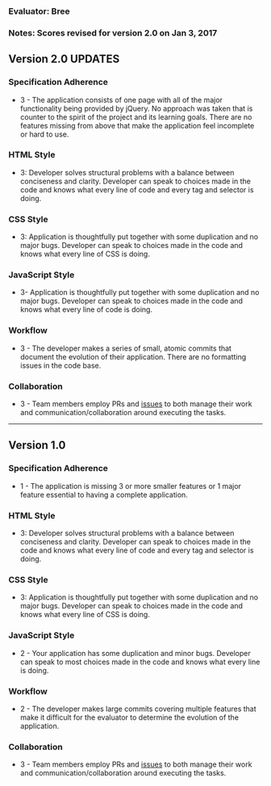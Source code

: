### Evaluator: Bree

### Notes: Scores revised for version 2.0 on Jan 3, 2017

## Version 2.0 UPDATES

### Specification Adherence
* 3 - The application consists of one page with all of the major functionality being provided by jQuery. No approach was taken that is counter to the spirit of the project and its learning goals. There are no features missing from above that make the application feel incomplete or hard to use.

### HTML Style
- 3:  Developer solves structural problems with a balance between conciseness and clarity. Developer can speak to choices made in the code and knows what every line of code and every tag and selector is doing.

### CSS Style
- 3:  Application is thoughtfully put together with some duplication and no major bugs. Developer can speak to choices made in the code and knows what every line of CSS is doing.

### JavaScript Style
* 3- Application is thoughtfully put together with some duplication and no major bugs. Developer can speak to choices made in the code and knows what every line of code is doing.

### Workflow
* 3 - The developer makes a series of small, atomic commits that document the evolution of their application. There are no formatting issues in the code base.

### Collaboration
* 3 - Team members employ PRs and [issues](https://guides.github.com/features/issues/) to both manage their work and communication/collaboration around executing the tasks.

***

## Version 1.0

### Specification Adherence

* 1 - The application is missing 3 or more smaller features or 1 major feature essential to having a complete application.
 
### HTML Style

- 3:  Developer solves structural problems with a balance between conciseness and clarity. Developer can speak to choices made in the code and knows what every line of code and every tag and selector is doing.

### CSS Style

- 3:  Application is thoughtfully put together with some duplication and no major bugs. Developer can speak to choices made in the code and knows what every line of CSS is doing.

### JavaScript Style

* 2 - Your application has some duplication and minor bugs. Developer can speak to most choices made in the code and knows what every line is doing.

### Workflow

* 2 - The developer makes large commits covering multiple features that make it difficult for the evaluator to determine the evolution of the application.

### Collaboration

* 3 - Team members employ PRs and [issues](https://guides.github.com/features/issues/) to both manage their work and communication/collaboration around executing the tasks.
